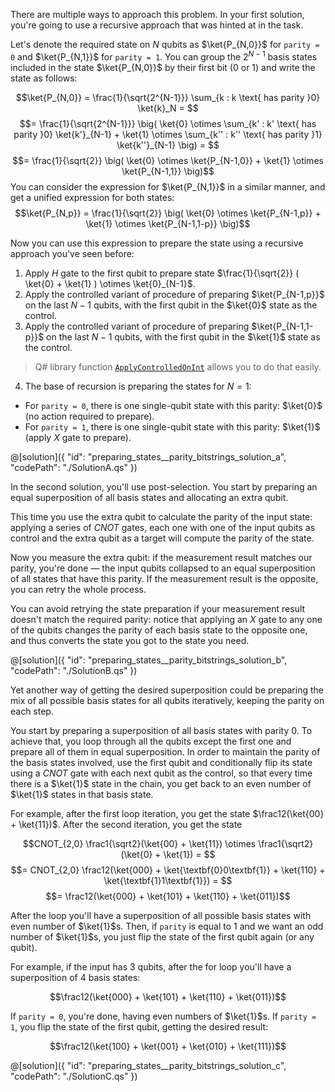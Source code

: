 There are multiple ways to approach this problem. In your first solution, you're going to use a recursive approach that was hinted at in the task.

Let's denote the required state on $N$ qubits as $\ket{P_{N,0}}$ for `parity = 0` and $\ket{P_{N,1}}$ for `parity = 1`. You can group the $2^{N-1}$ basis states included in the state $\ket{P_{N,0}}$ by their first bit ($0$ or $1$) and write the state as follows:

$$\ket{P_{N,0}} = \frac{1}{\sqrt{2^{N-1}}} \sum_{k : k \text{ has parity }0} \ket{k}_N = $$
$$= \frac{1}{\sqrt{2^{N-1}}} \big( \ket{0} \otimes \sum_{k' : k' \text{ has parity }0} \ket{k'}_{N-1} + \ket{1} \otimes \sum_{k'' : k'' \text{ has parity }1} \ket{k''}_{N-1} \big) = $$
$$= \frac{1}{\sqrt{2}} \big( \ket{0} \otimes \ket{P_{N-1,0}} + \ket{1} \otimes \ket{P_{N-1,1}} \big)$$
You can consider the expression for $\ket{P_{N,1}}$ in a similar manner, and get a unified expression for both states:
$$\ket{P_{N,p}} = \frac{1}{\sqrt{2}} \big( \ket{0} \otimes \ket{P_{N-1,p}} + \ket{1} \otimes \ket{P_{N-1,1-p}} \big)$$

Now you can use this expression to prepare the state using a recursive approach you've seen before:

1. Apply $H$ gate to the first qubit to prepare state $\frac{1}{\sqrt{2}} ( \ket{0} + \ket{1} ) \otimes \ket{0}_{N-1}$.
2. Apply the controlled variant of procedure of preparing $\ket{P_{N-1,p}}$ on the last $N-1$ qubits, with the first qubit in the $\ket{0}$ state as the control.
3. Apply the controlled variant of procedure of preparing $\ket{P_{N-1,1-p}}$ on the last $N-1$ qubits, with the first qubit in the $\ket{1}$ state as the control.

> Q# library function [`ApplyControlledOnInt`](https://learn.microsoft.com/qsharp/api/qsharp-lang/microsoft.quantum.canon/applycontrolledonint) allows you to do that easily.

4. The base of recursion is preparing the states for $N = 1$:
* For `parity = 0`, there is one single-qubit state with this parity: $\ket{0}$ (no action required to prepare).
* For `parity = 1`, there is one single-qubit state with this parity: $\ket{1}$ (apply $X$ gate to prepare).

@[solution]({ "id": "preparing_states__parity_bitstrings_solution_a", "codePath": "./SolutionA.qs" })

In the second solution, you'll use post-selection. You start by preparing an equal superposition of all basis states and allocating an extra qubit.

This time you use the extra qubit to calculate the parity of the input state: applying a series of $CNOT$ gates, each one with one of the input qubits as control and the extra qubit as a target will compute the parity of the state.

Now you measure the extra qubit: if the measurement result matches our parity, you're done — the input qubits collapsed to an equal superposition of all states that have this parity. If the measurement result is the opposite, you can retry the whole process.

You can avoid retrying the state preparation if your measurement result doesn't match the required parity: notice that applying an $X$ gate to any one of the qubits changes the parity of each basis state to the opposite one, and thus converts the state you got to the state you need.

@[solution]({ "id": "preparing_states__parity_bitstrings_solution_b", "codePath": "./SolutionB.qs" })

Yet another way of getting the desired superposition could be preparing the mix of all possible basis states for all qubits iteratively, keeping the parity on each step.

You start by preparing a superposition of all basis states with parity $0$. To achieve that, you loop through all the qubits except the first one and prepare all of them in equal superposition. In order to maintain the parity of the basis states involved, use the first qubit and conditionally flip its state using a $CNOT$ gate with each next qubit as the control, so that every time there is a $\ket{1}$ state in the chain, you get back to an even number of $\ket{1}$ states in that basis state.

For example, after the first loop iteration, you get the state $\frac12(\ket{00} + \ket{11})$. After the second iteration, you get the state

$$CNOT_{2,0} \frac1{\sqrt2}(\ket{00} + \ket{11}) \otimes \frac1{\sqrt2}(\ket{0} + \ket{1}) = $$
$$= CNOT_{2,0} \frac12(\ket{000} + \ket{\textbf{0}0\textbf{1}} + \ket{110} + \ket{\textbf{1}1\textbf{1}}) = $$
$$= \frac12(\ket{000} + \ket{101} + \ket{110} + \ket{011})$$

After the loop you'll have a superposition of all possible basis states with even number of $\ket{1}$s.
Then, if `parity` is equal to 1 and we want an odd number of $\ket{1}$s, you just flip the state of the first qubit again (or any qubit).

For example, if the input has 3 qubits, after the for loop you'll have a superposition of 4 basis states:

$$\frac12(\ket{000} + \ket{101} + \ket{110} + \ket{011})$$

If `parity = 0`, you're done, having even numbers of $\ket{1}$s. If `parity = 1`, you flip the state of the first qubit, getting the desired result:

$$\frac12(\ket{100} + \ket{001} + \ket{010} + \ket{111})$$

@[solution]({ "id": "preparing_states__parity_bitstrings_solution_c", "codePath": "./SolutionC.qs" })
